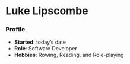 # Luke Lipscombe

### Profile 
- **Started**: today’s date 
- **Role**: Software Developer 
- **Hobbies**: Rowing, Reading, and Role-playing
